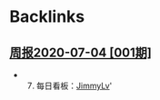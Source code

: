 
# Backlinks
## [周报2020-07-04  [001期]](<周报2020-07-04  [001期].md>)
- 7. 每日看板：[JimmyLv](<JimmyLv.md>)'

